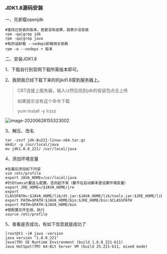 ### JDK1.8源码安装

一、先卸载openjdk

```shell
#查找已安装的版本，若是没有结果，就表示没安装
rpm -qa|grep jdk
rpm -qa|grep java
#有的话卸载 --nodeps卸载相关依赖
rpm -e --nodeps + 版本
```

二、安装JDK1.8

1、下载自行到官网下载所需版本即可。

2、我把我已经下载下来的的jkd1.8穿到服务器上。

> CRT连接上服务器，输入rz然后找到jdk的安装包点击上传
>
> 如果提示没有这个命令下载
>
> yum install -y lrzsz

![image-20200628155323002](C:\Users\Administrator\AppData\Roaming\Typora\typora-user-images\image-20200628155323002.png)

3、解压、改名

```shell
tar -zxvf jdk-8u221-linux-x64.tar.gz
mkdir -p /usr/local/java  
mv jdk1.8.0_221/ /usr/local/java
```

4、添加环境变量

```shell
#在最后添加如下内容
vim /etc/profile 
export JAVA_HOME=/usr/local/java
#针对tomcat要这么配置，否则起不来（要不在启动脚本里设置环境变量）
export JRE_HOME=/$JAVA_HOME/jre
export CLASSPATH=:$JAVA_HOME/lib/dt.jar:$JAVA_HOME/lib/tools.jar:$JRE_HOME/lib
export PATH=$PATH:$JAVA_HOME/bin:$JRE_HOME/bin:$CLASSPATH
export PATH=$PATH:$JAVA_HOME/bin
#使配置文件生效，执行
source /etc/profile
```

5、查看是否成功，有如下信息就是成功了

```shell
[root@t1 ~]# java -version
java version "1.8.0_221"
Java(TM) SE Runtime Environment (build 1.8.0_221-b11)
Java HotSpot(TM) 64-Bit Server VM (build 25.221-b11, mixed mode)
```

